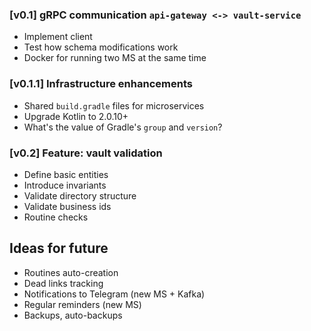 ### [v0.1] gRPC communication `api-gateway <-> vault-service`

- Implement client
- Test how schema modifications work
- Docker for running two MS at the same time

### [v0.1.1] Infrastructure enhancements

- Shared `build.gradle` files for microservices
- Upgrade Kotlin to 2.0.10+
- What's the value of Gradle's `group` and `version`?

### [v0.2] Feature: vault validation

- Define basic entities
- Introduce invariants
- Validate directory structure
- Validate business ids
- Routine checks

## Ideas for future

- Routines auto-creation
- Dead links tracking
- Notifications to Telegram (new MS + Kafka)
- Regular reminders (new MS)
- Backups, auto-backups
